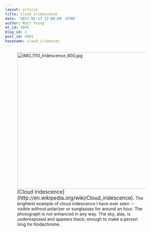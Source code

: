 ```yaml
---
layout: article
title: Cloud iridescence
date: '2011-01-17 12:00:00 -0700'
author: Matt Young
mt_id: 4805
blog_id: 2
post_id: 4805
basename: cloud_iridescen
---
```

<figure>
<img src="/PT/uploads/2010/IMG_1110_Iridescence_600.jpg" alt="IMG_1110_Iridescence_600.jpg" width="600" height="450" />
<figcaption markdown="span">
<big>[Cloud iridescence](http://en.wikipedia.org/wiki/Cloud_iridescence).</big> The brightest example of cloud iridescence I have ever seen -- visible without polarizer or sunglasses for around an hour. The photograph is not enhanced in any way. The sky, alas, is underexposed and appears black; enough to make a person long for Kodachrome.

</figcaption>
</figure>
